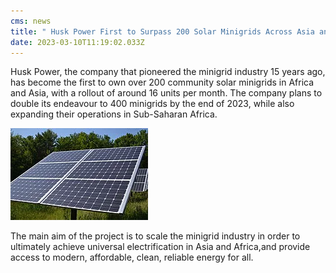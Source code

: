 ```yaml
---
cms: news
title: " Husk Power First to Surpass 200 Solar Minigrids Across Asia and Africa"
date: 2023-03-10T11:19:02.033Z
---
```

Husk Power, the company that pioneered the minigrid industry 15 years ago, has become the first  to own over 200 community solar minigrids in Africa and Asia, with a rollout of around 16 units per month. The company plans to double its endeavour to 400 minigrids by the end of 2023, while also expanding their operations in Sub-Saharan Africa. 

![solar panel](image6.png "Example Minigrid solar panel.")

The main aim of the project is to scale the minigrid industry in order to ultimately achieve universal electrification in Asia and Africa,and provide access to modern, affordable, clean, reliable energy for all.